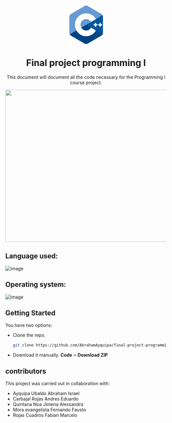 <br />
<div align="center">
  <img src="./logo.png" height = "120", width = "105">
  <h1 align="center">Final project programming I</h1>
  <p align="center">
  This document will document all the code necessary for the Programming I course project.
  </p>
  <img src="https://images.unsplash.com/photo-1619410283995-43d9134e7656?ixlib=rb-1.2.1&ixid=MnwxMjA3fDB8MHxwaG90by1wYWdlfHx8fGVufDB8fHx8&auto=format&fit=crop&w=1170&q=80" alt="" height = "475" width = "798">
</div>

## Language used: 
![image](https://img.shields.io/badge/C%2B%2B-00599C?style=for-the-badge&logo=c%2B%2B&logoColor=white)
## Operating system: 
![image](https://img.shields.io/badge/Windows-0078D6?style=for-the-badge&logo=windows&logoColor=white)

## Getting Started

You have two options:
* Clone the repo.
  ```sh
  git clone https://github.com/AbrahamAyquipa/final-project-programming-I.git
  ```
* Download it manually. **Code** > **Download ZIP**

## contributors

This project was carried out in collaboration with:

- Ayquipa Ubaldo Abraham Israel 
- Carbajal Rojas Andres Eduardo 
- Quintana Noa Jimena Alexsandra 
- Mora evangelista Fernando Fausto 
- Rojas Cuadros Fabian Marcelo 
